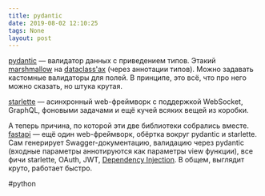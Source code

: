 ```yaml
---
title: pydantic
date: 2019-08-02 12:10:25
tags: None
layout: post
---
```


[pydantic](https://github.com/samuelcolvin/pydantic/) — валидатор данных с приведением типов. Этакий [marshmallow](https://github.com/marshmallow-code/marshmallow/) на [dataclass'ах](https://t.me/itgram_channel/126) (через аннотации типов). Можно задавать кастомные валидаторы для полей. В принципе, это всё, что про него можно сказать, но штука крутая.

[starlette](https://www.starlette.io/) — асинхронный web-фреймворк с поддержкой WebSocket, GraphQL, фоновыми задачами и ещё кучей всяких вещей из коробки.

А теперь причина, по которой эти две библиотеки собрались вместе. [fastapi](https://github.com/tiangolo/fastapi) — ещё один web-фреймворк, обёртка вокруг pydantic и starlette. Сам генерирует Swagger-документацию, валидацию через pydantic (входные параметры аннотируются как параметры view функции), все фичи starlette, OAuth, JWT, [Dependency Injection](https://t.me/itgram_channel/279). В общем, выглядит круто, работает быстро.

#python
